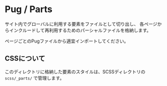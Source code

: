 
Pug / Parts
==================================================

サイト内でグローバルに利用する要素をファイルとして切り出し、
各ページからインクルードして再利用するためのパーシャルファイルを格納します。

ページごとのPugファイルから適宜インポートしてください。


## CSSについて

このディレクトリに格納した要素のスタイルは、SCSSディレクトリの `scss/_parts/` で管理します。
